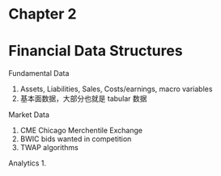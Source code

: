 # Chapter 2
# Financial Data Structures

Fundamental Data
1. Assets, Liabilities, Sales, Costs/earnings, macro variables
2. 基本面数据，大部分也就是 tabular 数据

Market Data
1. CME Chicago Merchentile Exchange
2. BWIC bids wanted in competition
3. TWAP algorithms

Analytics
1. 

